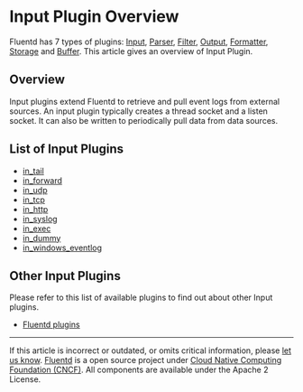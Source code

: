 # Input Plugin Overview

Fluentd has 7 types of plugins: [Input](/plugins/input/input-plugin-overview.md),
[Parser](/plugins/parser/parser-plugin-overview.md), [Filter](/plugins/filter/filter-plugin-overview.md),
[Output](/plugins/output/output-plugin-overview.md),
[Formatter](/plugins/formatter/formatter-plugin-overview.md),
[Storage](/plugins/storage/storage-plugin-overview.md) and [Buffer](/plugins/buffer/buffer-plugin-overview.md).
This article gives an overview of Input Plugin.


## Overview

Input plugins extend Fluentd to retrieve and pull event logs from
external sources. An input plugin typically creates a thread socket and
a listen socket. It can also be written to periodically pull data from
data sources.


## List of Input Plugins

-   [in\_tail](/plugins/input/in_tail.md)
-   [in\_forward](/plugins/input/in_forward.md)
-   [in\_udp](/plugins/input/in_udp.md)
-   [in\_tcp](/plugins/input/in_tcp.md)
-   [in\_http](/plugins/input/in_http.md)
-   [in\_syslog](/plugins/input/in_syslog.md)
-   [in\_exec](/plugins/input/in_exec.md)
-   [in\_dummy](/plugins/input/in_dummy.md)
-   [in\_windows\_eventlog](/plugins/input/in_windows_eventlog.md)


## Other Input Plugins

Please refer to this list of available plugins to find out about other
Input plugins.

-   [Fluentd plugins](http://fluentd.org/plugin/)


------------------------------------------------------------------------

If this article is incorrect or outdated, or omits critical information, please [let us know](https://github.com/fluent/fluentd-docs/issues?state=open).
[Fluentd](http://www.fluentd.org/) is a open source project under [Cloud Native Computing Foundation (CNCF)](https://cncf.io/). All components are available under the Apache 2 License.
